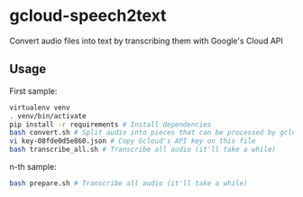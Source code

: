 # gcloud-speech2text

Convert audio files into text by transcribing them with Google's Cloud API

## Usage
First sample:
```bash
virtualenv venv
. venv/bin/activate
pip install -r requirements # Install dependencies
bash convert.sh # Split audio into pieces that can be processed by gcloud's API
vi key-08fde0d5e860.json # Copy Gcloud's API key on this file
bash transcribe_all.sh # Transcribe all audio (it'll take a while)
```

n-th sample:
```bash
bash prepare.sh # Transcribe all audio (it'll take a while)
```
